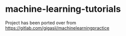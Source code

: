 # machine-learning-tutorials
Project has been ported over from https://gitlab.com/gigasii/machinelearningpractice
